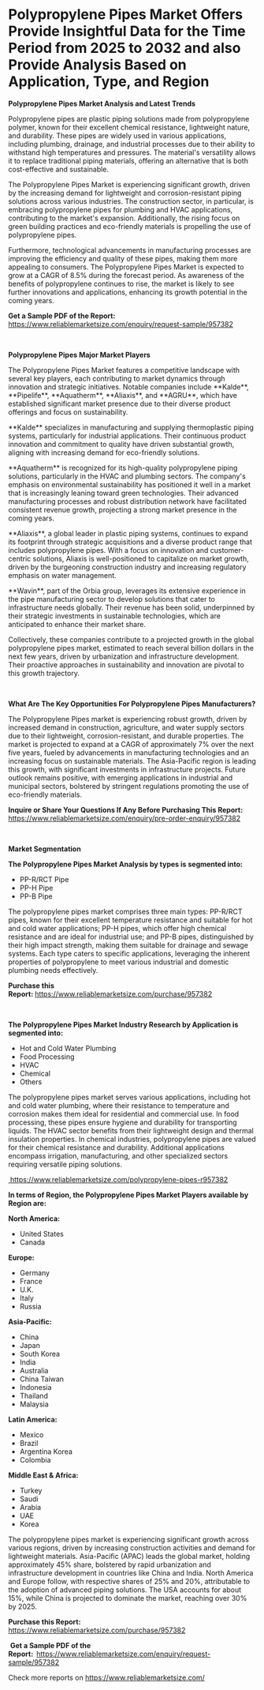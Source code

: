 <p><h1>Polypropylene Pipes Market Offers Provide Insightful Data for the Time Period from 2025 to 2032 and also Provide Analysis Based on Application, Type, and Region</h1></p><p><strong>Polypropylene Pipes Market Analysis and Latest Trends</strong></p>
<p><p>Polypropylene pipes are plastic piping solutions made from polypropylene polymer, known for their excellent chemical resistance, lightweight nature, and durability. These pipes are widely used in various applications, including plumbing, drainage, and industrial processes due to their ability to withstand high temperatures and pressures. The material's versatility allows it to replace traditional piping materials, offering an alternative that is both cost-effective and sustainable.</p><p>The Polypropylene Pipes Market is experiencing significant growth, driven by the increasing demand for lightweight and corrosion-resistant piping solutions across various industries. The construction sector, in particular, is embracing polypropylene pipes for plumbing and HVAC applications, contributing to the market's expansion. Additionally, the rising focus on green building practices and eco-friendly materials is propelling the use of polypropylene pipes.</p><p>Furthermore, technological advancements in manufacturing processes are improving the efficiency and quality of these pipes, making them more appealing to consumers. The Polypropylene Pipes Market is expected to grow at a CAGR of 8.5% during the forecast period. As awareness of the benefits of polypropylene continues to rise, the market is likely to see further innovations and applications, enhancing its growth potential in the coming years.</p></p>
<p><strong>Get a Sample PDF of the Report:&nbsp;</strong> <a href="https://www.reliablemarketsize.com/enquiry/request-sample/957382?utm_campaign=2249&utm_medium=2&utm_source=Github&utm_content=ia&utm_term=30012025&utm_id=polypropylene-pipes">https://www.reliablemarketsize.com/enquiry/request-sample/957382</a></p>
<p>&nbsp;</p>
<p><strong>Polypropylene Pipes Major Market Players</strong></p>
<p><p>The Polypropylene Pipes Market features a competitive landscape with several key players, each contributing to market dynamics through innovation and strategic initiatives. Notable companies include **Kalde**, **Pipelife**, **Aquatherm**, **Aliaxis**, and **AGRU**, which have established significant market presence due to their diverse product offerings and focus on sustainability.</p><p>**Kalde** specializes in manufacturing and supplying thermoplastic piping systems, particularly for industrial applications. Their continuous product innovation and commitment to quality have driven substantial growth, aligning with increasing demand for eco-friendly solutions. </p><p>**Aquatherm** is recognized for its high-quality polypropylene piping solutions, particularly in the HVAC and plumbing sectors. The company's emphasis on environmental sustainability has positioned it well in a market that is increasingly leaning toward green technologies. Their advanced manufacturing processes and robust distribution network have facilitated consistent revenue growth, projecting a strong market presence in the coming years.</p><p>**Aliaxis**, a global leader in plastic piping systems, continues to expand its footprint through strategic acquisitions and a diverse product range that includes polypropylene pipes. With a focus on innovation and customer-centric solutions, Aliaxis is well-positioned to capitalize on market growth, driven by the burgeoning construction industry and increasing regulatory emphasis on water management.</p><p>**Wavin**, part of the Orbia group, leverages its extensive experience in the pipe manufacturing sector to develop solutions that cater to infrastructure needs globally. Their revenue has been solid, underpinned by their strategic investments in sustainable technologies, which are anticipated to enhance their market share.</p><p>Collectively, these companies contribute to a projected growth in the global polypropylene pipes market, estimated to reach several billion dollars in the next few years, driven by urbanization and infrastructure development. Their proactive approaches in sustainability and innovation are pivotal to this growth trajectory.</p></p>
<p>&nbsp;</p>
<p><strong>What Are The Key Opportunities For Polypropylene Pipes Manufacturers?</strong></p>
<p><p>The Polypropylene Pipes market is experiencing robust growth, driven by increased demand in construction, agriculture, and water supply sectors due to their lightweight, corrosion-resistant, and durable properties. The market is projected to expand at a CAGR of approximately 7% over the next five years, fueled by advancements in manufacturing technologies and an increasing focus on sustainable materials. The Asia-Pacific region is leading this growth, with significant investments in infrastructure projects. Future outlook remains positive, with emerging applications in industrial and municipal sectors, bolstered by stringent regulations promoting the use of eco-friendly materials.</p></p>
<p><strong>Inquire or Share Your Questions If Any Before Purchasing This Report:</strong> <a href="https://www.reliablemarketsize.com/enquiry/pre-order-enquiry/957382?utm_campaign=2249&utm_medium=2&utm_source=Github&utm_content=ia&utm_term=30012025&utm_id=polypropylene-pipes">https://www.reliablemarketsize.com/enquiry/pre-order-enquiry/957382</a></p>
<p>&nbsp;</p>
<p><strong>Market Segmentation</strong></p>
<p><strong>The Polypropylene Pipes Market Analysis by types is segmented into:</strong></p>
<p><ul><li>PP-R/RCT Pipe</li><li>PP-H Pipe</li><li>PP-B Pipe</li></ul></p>
<p><p>The polypropylene pipes market comprises three main types: PP-R/RCT pipes, known for their excellent temperature resistance and suitable for hot and cold water applications; PP-H pipes, which offer high chemical resistance and are ideal for industrial use; and PP-B pipes, distinguished by their high impact strength, making them suitable for drainage and sewage systems. Each type caters to specific applications, leveraging the inherent properties of polypropylene to meet various industrial and domestic plumbing needs effectively.</p></p>
<p><strong>Purchase this Report:&nbsp;</strong><a href="https://www.reliablemarketsize.com/purchase/957382?utm_campaign=2249&utm_medium=2&utm_source=Github&utm_content=ia&utm_term=30012025&utm_id=polypropylene-pipes">https://www.reliablemarketsize.com/purchase/957382</a></p>
<p>&nbsp;</p>
<p><strong>The Polypropylene Pipes Market Industry Research by Application is segmented into:</strong></p>
<p><ul><li>Hot and Cold Water Plumbing</li><li>Food Processing</li><li>HVAC</li><li>Chemical</li><li>Others</li></ul></p>
<p><p>The polypropylene pipes market serves various applications, including hot and cold water plumbing, where their resistance to temperature and corrosion makes them ideal for residential and commercial use. In food processing, these pipes ensure hygiene and durability for transporting liquids. The HVAC sector benefits from their lightweight design and thermal insulation properties. In chemical industries, polypropylene pipes are valued for their chemical resistance and durability. Additional applications encompass irrigation, manufacturing, and other specialized sectors requiring versatile piping solutions.</p></p>
<p><a href="https://www.reliablemarketsize.com/polypropylene-pipes-r957382?utm_campaign=2249&utm_medium=2&utm_source=Github&utm_content=ia&utm_term=30012025&utm_id=polypropylene-pipes">&nbsp;https://www.reliablemarketsize.com/polypropylene-pipes-r957382</a></p>
<p><strong>In terms of Region, the Polypropylene Pipes Market Players available by Region are:</strong></p>
<p>
    <p> <strong> North America: </strong>
        <ul>
            <li>United States</li>
            <li>Canada</li>
        </ul>
        </p> 
    <p> <strong> Europe: </strong>
        <ul>
            <li>Germany</li>
            <li>France</li>
            <li>U.K.</li>
            <li>Italy</li>
            <li>Russia</li>
        </ul>
        </p> 
    <p> <strong> Asia-Pacific: </strong>
        <ul>
            <li>China</li>
            <li>Japan</li>
            <li>South Korea</li>
            <li>India</li>
            <li>Australia</li>
            <li>China Taiwan</li>
            <li>Indonesia</li>
            <li>Thailand</li>
            <li>Malaysia</li>
        </ul>
        </p> 
    <p> <strong> Latin America: </strong>
        <ul>
            <li>Mexico</li>
            <li>Brazil</li>
            <li>Argentina Korea</li>
            <li>Colombia</li>
        </ul>
        </p> 
    <p> <strong> Middle East & Africa: </strong>
        <ul>
            <li>Turkey</li>
            <li>Saudi</li>
            <li>Arabia</li>
            <li>UAE</li>
            <li>Korea</li>
        </ul>
    </p>
    </p>
<p><p>The polypropylene pipes market is experiencing significant growth across various regions, driven by increasing construction activities and demand for lightweight materials. Asia-Pacific (APAC) leads the global market, holding approximately 45% share, bolstered by rapid urbanization and infrastructure development in countries like China and India. North America and Europe follow, with respective shares of 25% and 20%, attributable to the adoption of advanced piping solutions. The USA accounts for about 15%, while China is projected to dominate the market, reaching over 30% by 2025.</p></p>
<p><strong>Purchase this Report: </strong><a href="https://www.reliablemarketsize.com/purchase/957382?utm_campaign=2249&utm_medium=2&utm_source=Github&utm_content=ia&utm_term=30012025&utm_id=polypropylene-pipes">https://www.reliablemarketsize.com/purchase/957382</a></p>
<p>&nbsp;<strong>Get a Sample PDF of the Report:&nbsp;&nbsp;</strong><a href="https://www.reliablemarketsize.com/enquiry/request-sample/957382?utm_campaign=2249&utm_medium=2&utm_source=Github&utm_content=ia&utm_term=30012025&utm_id=polypropylene-pipes">https://www.reliablemarketsize.com/enquiry/request-sample/957382</a></p>
<p><strong></strong></p>
<p>Check more reports on <a href="https://www.reliablemarketsize.com/?utm_campaign=2249&utm_medium=2&utm_source=Github&utm_content=ia&utm_term=30012025&utm_id=polypropylene-pipes">https://www.reliablemarketsize.com/</a></p>